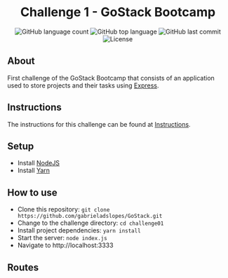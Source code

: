 <h1 align="center">Challenge 1 - GoStack Bootcamp</h1>

<p align="center">
  <img alt="GitHub language count" src="https://img.shields.io/github/languages/count/gabrieladslopes/GoStack?color=%2304D361">
  <img alt="GitHub top language" src="https://img.shields.io/github/languages/top/gabrieladslopes/GoStack">
  <img alt="GitHub last commit" src="https://img.shields.io/github/last-commit/gabrieladslopes/GoStack">
  <img alt="License" src="https://img.shields.io/badge/license-MIT-%2304D361">
</p>

## About

First challenge of the GoStack Bootcamp that consists of an application used to store projects and their tasks using [Express](https://expressjs.com/).

## Instructions

The instructions for this challenge can be found at [Instructions](https://github.com/gabrieladslopes/GoStack/blob/master/desafio01/ChallengeInstructions.md).

## Setup

* Install [NodeJS](https://nodejs.org/en/)
* Install [Yarn](https://yarnpkg.com/)

## How to use

* Clone this repository:
`git clone https://github.com/gabrieladslopes/GoStack.git`
* Change to the challenge directory:
`cd challenge01`
* Install project dependencies:
`yarn install`
* Start the server:
`node index.js`
* Navigate to http://localhost:3333

## Routes


